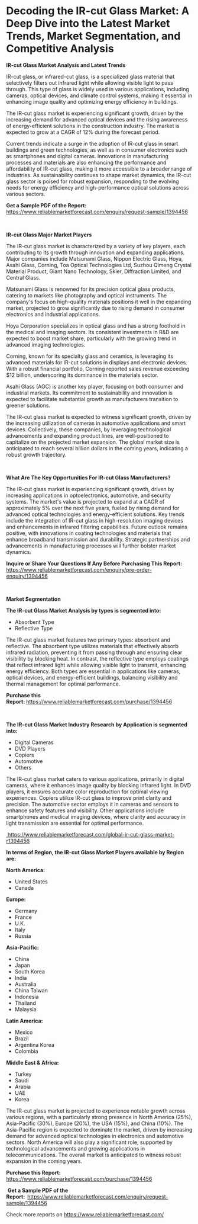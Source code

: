 <p><h1>Decoding the IR-cut Glass Market: A Deep Dive into the Latest Market Trends, Market Segmentation, and Competitive Analysis</h1></p><p><strong>IR-cut Glass Market Analysis and Latest Trends</strong></p>
<p><p>IR-cut glass, or infrared-cut glass, is a specialized glass material that selectively filters out infrared light while allowing visible light to pass through. This type of glass is widely used in various applications, including cameras, optical devices, and climate control systems, making it essential in enhancing image quality and optimizing energy efficiency in buildings.</p><p>The IR-cut glass market is experiencing significant growth, driven by the increasing demand for advanced optical devices and the rising awareness of energy-efficient solutions in the construction industry. The market is expected to grow at a CAGR of 12% during the forecast period. </p><p>Current trends indicate a surge in the adoption of IR-cut glass in smart buildings and green technologies, as well as in consumer electronics such as smartphones and digital cameras. Innovations in manufacturing processes and materials are also enhancing the performance and affordability of IR-cut glass, making it more accessible to a broader range of industries. As sustainability continues to shape market dynamics, the IR-cut glass sector is poised for robust expansion, responding to the evolving needs for energy efficiency and high-performance optical solutions across various sectors.</p></p>
<p><strong>Get a Sample PDF of the Report:&nbsp;</strong> <a href="https://www.reliablemarketforecast.com/enquiry/request-sample/1394456?utm_campaign=2929&utm_medium=2&utm_source=Github&utm_content=ia&utm_term=22032025&utm_id=ir-cut-glass">https://www.reliablemarketforecast.com/enquiry/request-sample/1394456</a></p>
<p>&nbsp;</p>
<p><strong>IR-cut Glass Major Market Players</strong></p>
<p><p>The IR-cut glass market is characterized by a variety of key players, each contributing to its growth through innovation and expanding applications. Major companies include Matsunami Glass, Nippon Electric Glass, Hoya, Asahi Glass, Corning, Toa Optical Technologies Ltd, Suzhou Qimeng Crystal Material Product, Giant Nano Technology, Skier, Diffraction Limited, and Central Glass.</p><p>Matsunami Glass is renowned for its precision optical glass products, catering to markets like photography and optical instruments. The company's focus on high-quality materials positions it well in the expanding market, projected to grow significantly due to rising demand in consumer electronics and industrial applications.</p><p>Hoya Corporation specializes in optical glass and has a strong foothold in the medical and imaging sectors. Its consistent investments in R&D are expected to boost market share, particularly with the growing trend in advanced imaging technologies.</p><p>Corning, known for its specialty glass and ceramics, is leveraging its advanced materials for IR-cut solutions in displays and electronic devices. With a robust financial portfolio, Corning reported sales revenue exceeding $12 billion, underscoring its dominance in the materials sector.</p><p>Asahi Glass (AGC) is another key player, focusing on both consumer and industrial markets. Its commitment to sustainability and innovation is expected to facilitate substantial growth as manufacturers transition to greener solutions.</p><p>The IR-cut glass market is expected to witness significant growth, driven by the increasing utilization of cameras in automotive applications and smart devices. Collectively, these companies, by leveraging technological advancements and expanding product lines, are well-positioned to capitalize on the projected market expansion. The global market size is anticipated to reach several billion dollars in the coming years, indicating a robust growth trajectory.</p></p>
<p>&nbsp;</p>
<p><strong>What Are The Key Opportunities For IR-cut Glass Manufacturers?</strong></p>
<p><p>The IR-cut glass market is experiencing significant growth, driven by increasing applications in optoelectronics, automotive, and security systems. The market's value is projected to expand at a CAGR of approximately 5% over the next five years, fueled by rising demand for advanced optical technologies and energy-efficient solutions. Key trends include the integration of IR-cut glass in high-resolution imaging devices and enhancements in infrared filtering capabilities. Future outlook remains positive, with innovations in coating technologies and materials that enhance broadband transmission and durability. Strategic partnerships and advancements in manufacturing processes will further bolster market dynamics.</p></p>
<p><strong>Inquire or Share Your Questions If Any Before Purchasing This Report:</strong> <a href="https://www.reliablemarketforecast.com/enquiry/pre-order-enquiry/1394456?utm_campaign=2929&utm_medium=2&utm_source=Github&utm_content=ia&utm_term=22032025&utm_id=ir-cut-glass">https://www.reliablemarketforecast.com/enquiry/pre-order-enquiry/1394456</a></p>
<p>&nbsp;</p>
<p><strong>Market Segmentation</strong></p>
<p><strong>The IR-cut Glass Market Analysis by types is segmented into:</strong></p>
<p><ul><li>Absorbent Type</li><li>Reflective Type</li></ul></p>
<p><p>The IR-cut glass market features two primary types: absorbent and reflective. The absorbent type utilizes materials that effectively absorb infrared radiation, preventing it from passing through and ensuring clear visibility by blocking heat. In contrast, the reflective type employs coatings that reflect infrared light while allowing visible light to transmit, enhancing energy efficiency. Both types are essential in applications like cameras, optical devices, and energy-efficient buildings, balancing visibility and thermal management for optimal performance.</p></p>
<p><strong>Purchase this Report:&nbsp;</strong><a href="https://www.reliablemarketforecast.com/purchase/1394456?utm_campaign=2929&utm_medium=2&utm_source=Github&utm_content=ia&utm_term=22032025&utm_id=ir-cut-glass">https://www.reliablemarketforecast.com/purchase/1394456</a></p>
<p>&nbsp;</p>
<p><strong>The IR-cut Glass Market Industry Research by Application is segmented into:</strong></p>
<p><ul><li>Digital Cameras</li><li>DVD Players</li><li>Copiers</li><li>Automotive</li><li>Others</li></ul></p>
<p><p>The IR-cut glass market caters to various applications, primarily in digital cameras, where it enhances image quality by blocking infrared light. In DVD players, it ensures accurate color reproduction for optimal viewing experiences. Copiers utilize IR-cut glass to improve print clarity and precision. The automotive sector employs it in cameras and sensors to enhance safety features and visibility. Other applications include smartphones and medical imaging devices, where clarity and accuracy in light transmission are essential for optimal performance.</p></p>
<p><a href="https://www.reliablemarketforecast.com/global-ir-cut-glass-market-r1394456?utm_campaign=2929&utm_medium=2&utm_source=Github&utm_content=ia&utm_term=22032025&utm_id=ir-cut-glass">&nbsp;https://www.reliablemarketforecast.com/global-ir-cut-glass-market-r1394456</a></p>
<p><strong>In terms of Region, the IR-cut Glass Market Players available by Region are:</strong></p>
<p>
    <p> <strong> North America: </strong>
        <ul>
            <li>United States</li>
            <li>Canada</li>
        </ul>
        </p> 
    <p> <strong> Europe: </strong>
        <ul>
            <li>Germany</li>
            <li>France</li>
            <li>U.K.</li>
            <li>Italy</li>
            <li>Russia</li>
        </ul>
        </p> 
    <p> <strong> Asia-Pacific: </strong>
        <ul>
            <li>China</li>
            <li>Japan</li>
            <li>South Korea</li>
            <li>India</li>
            <li>Australia</li>
            <li>China Taiwan</li>
            <li>Indonesia</li>
            <li>Thailand</li>
            <li>Malaysia</li>
        </ul>
        </p> 
    <p> <strong> Latin America: </strong>
        <ul>
            <li>Mexico</li>
            <li>Brazil</li>
            <li>Argentina Korea</li>
            <li>Colombia</li>
        </ul>
        </p> 
    <p> <strong> Middle East & Africa: </strong>
        <ul>
            <li>Turkey</li>
            <li>Saudi</li>
            <li>Arabia</li>
            <li>UAE</li>
            <li>Korea</li>
        </ul>
    </p>
    </p>
<p><p>The IR-cut glass market is projected to experience notable growth across various regions, with a particularly strong presence in North America (25%), Asia-Pacific (30%), Europe (20%), the USA (15%), and China (10%). The Asia-Pacific region is expected to dominate the market, driven by increasing demand for advanced optical technologies in electronics and automotive sectors. North America will also play a significant role, supported by technological advancements and growing applications in telecommunications. The overall market is anticipated to witness robust expansion in the coming years.</p></p>
<p><strong>Purchase this Report: </strong><a href="https://www.reliablemarketforecast.com/purchase/1394456?utm_campaign=2929&utm_medium=2&utm_source=Github&utm_content=ia&utm_term=22032025&utm_id=ir-cut-glass">https://www.reliablemarketforecast.com/purchase/1394456</a></p>
<p>&nbsp;<strong>Get a Sample PDF of the Report:&nbsp;&nbsp;</strong><a href="https://www.reliablemarketforecast.com/enquiry/request-sample/1394456?utm_campaign=2929&utm_medium=2&utm_source=Github&utm_content=ia&utm_term=22032025&utm_id=ir-cut-glass">https://www.reliablemarketforecast.com/enquiry/request-sample/1394456</a></p>
<p><strong></strong></p>
<p>Check more reports on <a href="https://www.reliablemarketforecast.com/?utm_campaign=2929&utm_medium=2&utm_source=Github&utm_content=ia&utm_term=22032025&utm_id=ir-cut-glass">https://www.reliablemarketforecast.com/</a></p>